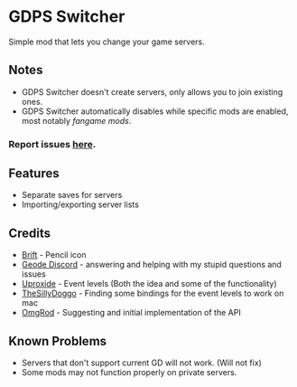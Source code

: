 # GDPS Switcher
Simple mod that lets you change your game servers.

## Notes
- GDPS Switcher doesn't create servers, only allows you to join existing ones.
- GDPS Switcher automatically disables while specific mods are enabled, most notably *fangame mods*.
### Report issues [here](https://github.com/Kingminer7/gdps-switcher/issues).
## Features
- Separate saves for servers
- Importing/exporting server lists
## Credits
- [Brift](https://x.com/BriftXD) - Pencil icon
- [Geode Discord](https://discord.com/geode) - answering and helping with my stupid questions and issues
- [Uproxide](https://x.com/uproxide) - Event levels (Both the idea and some of the functionality)
- [TheSillyDoggo](https://github.com/TheSillyDoggo) - Finding some bindings for the event levels to work on mac
- [OmgRod](https://github.com/OmgRod) - Suggesting and initial implementation of the API
## Known Problems
- Servers that don't support current GD will not work. (Will not fix)
- Some mods may not function properly on private servers.
